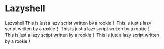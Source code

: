 # Lazyshell
Lazyshell
This is just a lazy script written by a rookie！
This is just a lazy script written by a rookie！
This is just a lazy script written by a rookie！
This is just a lazy script written by a rookie！
This is just a lazy script written by a rookie！
